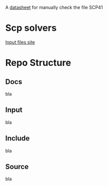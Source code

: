 A [datasheet](https://drive.google.com/file/d/1DPyXL8jzvfu6cZT-VOKrIl8oxo5cJX_n/view?usp=sharing) for manually check the file SCP41 

# Scp solvers
[Input files site](http://people.brunel.ac.uk/~mastjjb/jeb/orlib/scpinfo.html)

# Repo Structure

## Docs
bla
## Input
bla
## Include
bla
## Source
bla

